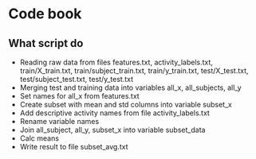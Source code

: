 # Code book

## What script do

* Reading raw data from files features.txt, activity_labels.txt, train/X_train.txt, train/subject_train.txt, train/y_train.txt, test/X_test.txt, test/subject_test.txt, test/y_test.txt
* Merging test and training data into variables all_x, all_subjects, all_y
* Set names for all_x from features.txt
* Create subset with mean and std columns into variable subset_x
* Add descriptive activity names from file activity_labels.txt
* Rename variable names
* Join all_subject, all_y, subset_x into variable subset_data
* Calc means 
* Write result to file subset_avg.txt

